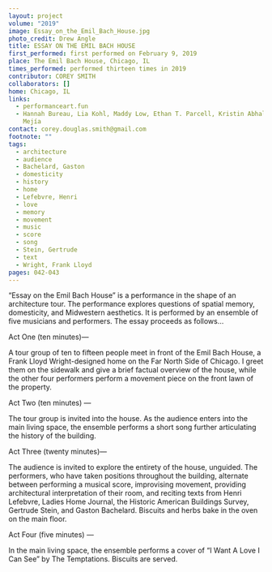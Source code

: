 ```yaml
---
layout: project
volume: "2019"
image: Essay_on_the_Emil_Bach_House.jpg
photo_credit: Drew Angle
title: ESSAY ON THE EMIL BACH HOUSE
first_performed: first performed on February 9, 2019
place: The Emil Bach House, Chicago, IL
times_performed: performed thirteen times in 2019
contributor: COREY SMITH
collaborators: []
home: Chicago, IL
links:
  - performanceart.fun
  - Hannah Bureau, Lia Kohl, Maddy Low, Ethan T. Parcell, Kristin Abhalter Smith, Ellie
    Mejía
contact: corey.douglas.smith@gmail.com
footnote: ""
tags:
  - architecture
  - audience
  - Bachelard, Gaston
  - domesticity
  - history
  - home
  - Lefebvre, Henri
  - love
  - memory
  - movement
  - music
  - score
  - song
  - Stein, Gertrude
  - text
  - Wright, Frank Lloyd
pages: 042-043
---
```


“Essay on the Emil Bach House” is a performance in the shape of an architecture tour. The performance explores questions of spatial memory, domesticity, and Midwestern aesthetics. It is performed by an ensemble of five musicians and performers. The essay proceeds as follows…

Act One (ten minutes)—

A tour group of ten to fifteen people meet in front of the Emil Bach House, a Frank Lloyd Wright-designed home on the Far North Side of Chicago. I greet them on the sidewalk and give a brief factual overview of the house, while the other four performers perform a movement piece on the front lawn of the property.

Act Two (ten minutes) —

The tour group is invited into the house. As the audience enters into the main living space, the ensemble performs a short song further articulating the history of the building.

Act Three (twenty minutes)—

The audience is invited to explore the entirety of the house, unguided. The performers, who have taken positions throughout the building, alternate between performing a musical score, improvising movement, providing architectural interpretation of their room, and reciting texts from Henri Lefebvre, Ladies Home Journal, the Historic American Buildings Survey, Gertrude Stein, and Gaston Bachelard. Biscuits and herbs bake in the oven on the main floor.

Act Four (five minutes) —

In the main living space, the ensemble performs a cover of “I Want A Love I Can See” by The Temptations. Biscuits are served.
